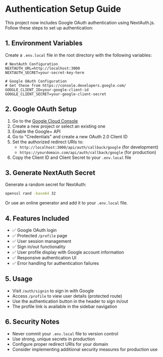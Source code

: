 # Authentication Setup Guide

This project now includes Google OAuth authentication using NextAuth.js. Follow these steps to set up authentication:

## 1. Environment Variables

Create a `.env.local` file in the root directory with the following variables:

```env
# NextAuth Configuration
NEXTAUTH_URL=http://localhost:3000
NEXTAUTH_SECRET=your-secret-key-here

# Google OAuth Configuration
# Get these from https://console.developers.google.com/
GOOGLE_CLIENT_ID=your-google-client-id
GOOGLE_CLIENT_SECRET=your-google-client-secret
```

## 2. Google OAuth Setup

1. Go to the [Google Cloud Console](https://console.developers.google.com/)
2. Create a new project or select an existing one
3. Enable the Google+ API
4. Go to "Credentials" and create a new OAuth 2.0 Client ID
5. Set the authorized redirect URIs to:
   - `http://localhost:3000/api/auth/callback/google` (for development)
   - `https://yourdomain.com/api/auth/callback/google` (for production)
6. Copy the Client ID and Client Secret to your `.env.local` file

## 3. Generate NextAuth Secret

Generate a random secret for NextAuth:

```bash
openssl rand -base64 32
```

Or use an online generator and add it to your `.env.local` file.

## 4. Features Included

- ✅ Google OAuth login
- ✅ Protected `/profile` page
- ✅ User session management
- ✅ Sign in/out functionality
- ✅ User profile display with Google account information
- ✅ Responsive authentication UI
- ✅ Error handling for authentication failures

## 5. Usage

- Visit `/auth/signin` to sign in with Google
- Access `/profile` to view user details (protected route)
- Use the authentication button in the header to sign in/out
- The profile link is available in the sidebar navigation

## 6. Security Notes

- Never commit your `.env.local` file to version control
- Use strong, unique secrets in production
- Configure proper redirect URIs for your domain
- Consider implementing additional security measures for production use
